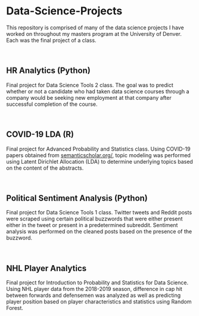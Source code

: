 # Data-Science-Projects

This repository is comprised of many of the data science projects I have worked on throughout my masters program at the University of Denver. 
Each was the final project of a class.

<br>

## HR Analytics (Python)

Final project for Data Science Tools 2 class. The goal was to predict whether or not a candidate who had taken data science courses through a company would be seeking new employment at that company after successful completion of the course.

<br>

## COVID-19 LDA (R)

Final project for Advanced Probability and Statistics class. Using COVID-19 papers obtained from [semanticscholar.org/](https://www.semanticscholar.org/Cord19), topic modeling was performed using Latent Dirichlet Allocation (LDA) to determine underlying topics based on the content of the abstracts.

<br>

## Political Sentiment Analysis (Python)

Final project for Data Science Tools 1 class. Twitter tweets and Reddit posts were scraped using certain political buzzwords that were either present either in the tweet or present in a predetermined subreddit. Sentiment analysis was performed on the cleaned posts based on the presence of the buzzword.

<br>

## NHL Player Analytics

Final project for Introduction to Probability and Statistics for Data Science. Using NHL player data from the 2018-2019 season, difference in cap hit between forwards and defensemen was analyzed as well as predicting player position based on player characteristics and statistics using Random Forest.

